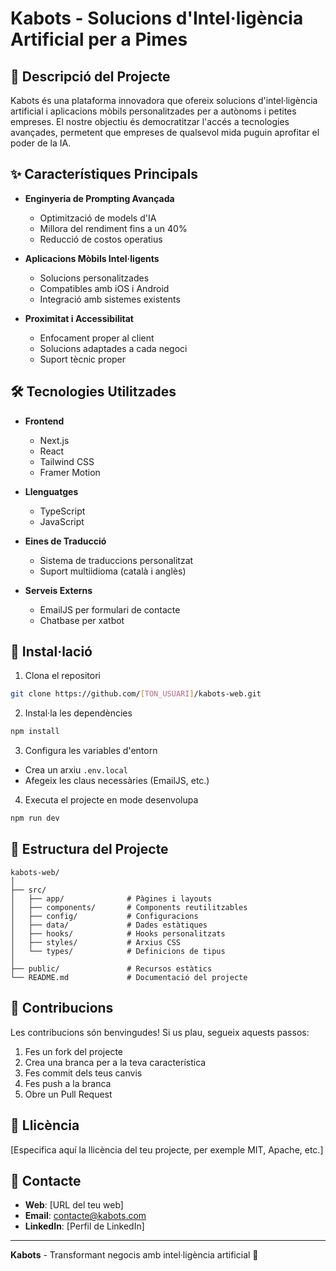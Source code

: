 # Kabots - Solucions d'Intel·ligència Artificial per a Pimes

## 🚀 Descripció del Projecte

Kabots és una plataforma innovadora que ofereix solucions d'intel·ligència artificial i aplicacions mòbils personalitzades per a autònoms i petites empreses. El nostre objectiu és democratitzar l'accés a tecnologies avançades, permetent que empreses de qualsevol mida puguin aprofitar el poder de la IA.

## ✨ Característiques Principals

- **Enginyeria de Prompting Avançada**
  - Optimització de models d'IA
  - Millora del rendiment fins a un 40%
  - Reducció de costos operatius

- **Aplicacions Mòbils Intel·ligents**
  - Solucions personalitzades
  - Compatibles amb iOS i Android
  - Integració amb sistemes existents

- **Proximitat i Accessibilitat**
  - Enfocament proper al client
  - Solucions adaptades a cada negoci
  - Suport tècnic proper

## 🛠️ Tecnologies Utilitzades

- **Frontend**
  - Next.js
  - React
  - Tailwind CSS
  - Framer Motion

- **Llenguatges**
  - TypeScript
  - JavaScript

- **Eines de Traducció**
  - Sistema de traduccions personalitzat
  - Suport multiidioma (català i anglès)

- **Serveis Externs**
  - EmailJS per formulari de contacte
  - Chatbase per xatbot

## 🚀 Instal·lació

1. Clona el repositori
```bash
git clone https://github.com/[TON_USUARI]/kabots-web.git
```

2. Instal·la les dependències
```bash
npm install
```

3. Configura les variables d'entorn
- Crea un arxiu `.env.local`
- Afegeix les claus necessàries (EmailJS, etc.)

4. Executa el projecte en mode desenvolupa
```bash
npm run dev
```

## 📂 Estructura del Projecte

```
kabots-web/
│
├── src/
│   ├── app/              # Pàgines i layouts
│   ├── components/       # Components reutilitzables
│   ├── config/           # Configuracions
│   ├── data/             # Dades estàtiques
│   ├── hooks/            # Hooks personalitzats
│   ├── styles/           # Arxius CSS
│   └── types/            # Definicions de tipus
│
├── public/               # Recursos estàtics
└── README.md             # Documentació del projecte
```

## 🤝 Contribucions

Les contribucions són benvingudes! Si us plau, segueix aquests passos:

1. Fes un fork del projecte
2. Crea una branca per a la teva característica
3. Fes commit dels teus canvis
4. Fes push a la branca
5. Obre un Pull Request

## 📄 Llicència

[Especifica aquí la llicència del teu projecte, per exemple MIT, Apache, etc.]

## 👥 Contacte

- **Web**: [URL del teu web]
- **Email**: contacte@kabots.com
- **LinkedIn**: [Perfil de LinkedIn]

---

**Kabots** - Transformant negocis amb intel·ligència artificial 🚀